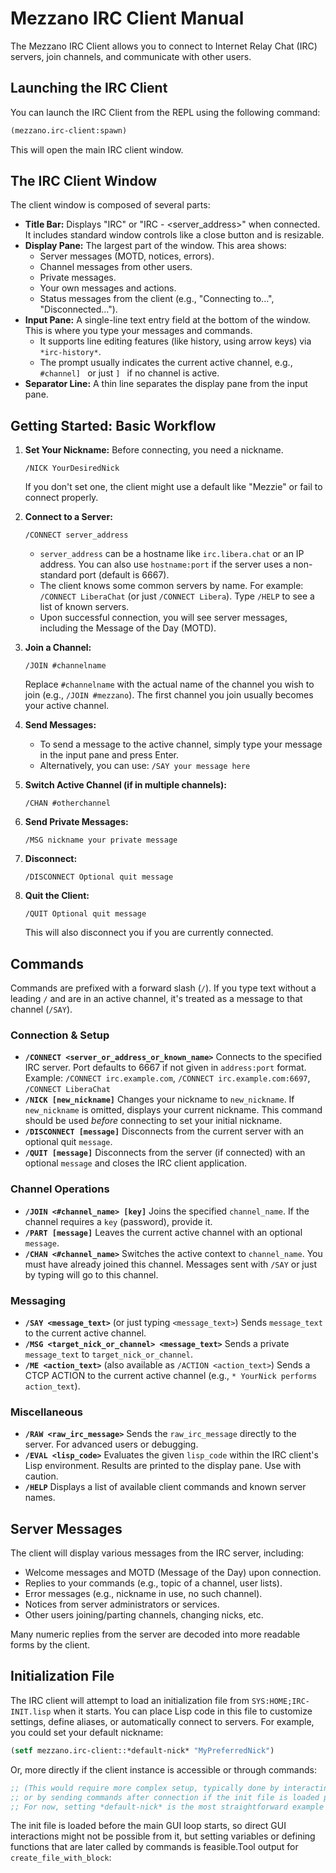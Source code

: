 # Mezzano IRC Client Manual

The Mezzano IRC Client allows you to connect to Internet Relay Chat (IRC) servers, join channels, and communicate with other users.

## Launching the IRC Client

You can launch the IRC Client from the REPL using the following command:

```lisp
(mezzano.irc-client:spawn)
```

This will open the main IRC client window.

## The IRC Client Window

The client window is composed of several parts:

*   **Title Bar:** Displays "IRC" or "IRC - <server_address>" when connected. It includes standard window controls like a close button and is resizable.
*   **Display Pane:** The largest part of the window. This area shows:
    *   Server messages (MOTD, notices, errors).
    *   Channel messages from other users.
    *   Private messages.
    *   Your own messages and actions.
    *   Status messages from the client (e.g., "Connecting to...", "Disconnected...").
*   **Input Pane:** A single-line text entry field at the bottom of the window. This is where you type your messages and commands.
    *   It supports line editing features (like history, using arrow keys) via `*irc-history*`.
    *   The prompt usually indicates the current active channel, e.g., `#channel] ` or just `] ` if no channel is active.
*   **Separator Line:** A thin line separates the display pane from the input pane.

## Getting Started: Basic Workflow

1.  **Set Your Nickname:** Before connecting, you need a nickname.
    ```
    /NICK YourDesiredNick
    ```
    If you don't set one, the client might use a default like "Mezzie" or fail to connect properly.

2.  **Connect to a Server:**
    ```
    /CONNECT server_address
    ```
    *   `server_address` can be a hostname like `irc.libera.chat` or an IP address. You can also use `hostname:port` if the server uses a non-standard port (default is 6667).
    *   The client knows some common servers by name. For example: `/CONNECT LiberaChat` (or just `/CONNECT Libera`). Type `/HELP` to see a list of known servers.
    *   Upon successful connection, you will see server messages, including the Message of the Day (MOTD).

3.  **Join a Channel:**
    ```
    /JOIN #channelname
    ```
    Replace `#channelname` with the actual name of the channel you wish to join (e.g., `/JOIN #mezzano`).
    The first channel you join usually becomes your active channel.

4.  **Send Messages:**
    *   To send a message to the active channel, simply type your message in the input pane and press Enter.
    *   Alternatively, you can use: `/SAY your message here`

5.  **Switch Active Channel (if in multiple channels):**
    ```
    /CHAN #otherchannel
    ```

6.  **Send Private Messages:**
    ```
    /MSG nickname your private message
    ```

7.  **Disconnect:**
    ```
    /DISCONNECT Optional quit message
    ```

8.  **Quit the Client:**
    ```
    /QUIT Optional quit message
    ```
    This will also disconnect you if you are currently connected.

## Commands

Commands are prefixed with a forward slash (`/`). If you type text without a leading `/` and are in an active channel, it's treated as a message to that channel (`/SAY`).

### Connection & Setup
*   **`/CONNECT <server_or_address_or_known_name>`**
    Connects to the specified IRC server. Port defaults to 6667 if not given in `address:port` format.
    Example: `/CONNECT irc.example.com`, `/CONNECT irc.example.com:6697`, `/CONNECT LiberaChat`
*   **`/NICK [new_nickname]`**
    Changes your nickname to `new_nickname`. If `new_nickname` is omitted, displays your current nickname. This command should be used *before* connecting to set your initial nickname.
*   **`/DISCONNECT [message]`**
    Disconnects from the current server with an optional quit `message`.
*   **`/QUIT [message]`**
    Disconnects from the server (if connected) with an optional `message` and closes the IRC client application.

### Channel Operations
*   **`/JOIN <#channel_name> [key]`**
    Joins the specified `channel_name`. If the channel requires a `key` (password), provide it.
*   **`/PART [message]`**
    Leaves the current active channel with an optional `message`.
*   **`/CHAN <#channel_name>`**
    Switches the active context to `channel_name`. You must have already joined this channel. Messages sent with `/SAY` or just by typing will go to this channel.

### Messaging
*   **`/SAY <message_text>`** (or just typing `<message_text>`)
    Sends `message_text` to the current active channel.
*   **`/MSG <target_nick_or_channel> <message_text>`**
    Sends a private `message_text` to `target_nick_or_channel`.
*   **`/ME <action_text>`** (also available as `/ACTION <action_text>`)
    Sends a CTCP ACTION to the current active channel (e.g., `* YourNick performs action_text`).

### Miscellaneous
*   **`/RAW <raw_irc_message>`**
    Sends the `raw_irc_message` directly to the server. For advanced users or debugging.
*   **`/EVAL <lisp_code>`**
    Evaluates the given `lisp_code` within the IRC client's Lisp environment. Results are printed to the display pane. Use with caution.
*   **`/HELP`**
    Displays a list of available client commands and known server names.

## Server Messages

The client will display various messages from the IRC server, including:
*   Welcome messages and MOTD (Message of the Day) upon connection.
*   Replies to your commands (e.g., topic of a channel, user lists).
*   Error messages (e.g., nickname in use, no such channel).
*   Notices from server administrators or services.
*   Other users joining/parting channels, changing nicks, etc.

Many numeric replies from the server are decoded into more readable forms by the client.

## Initialization File

The IRC client will attempt to load an initialization file from `SYS:HOME;IRC-INIT.lisp` when it starts. You can place Lisp code in this file to customize settings, define aliases, or automatically connect to servers. For example, you could set your default nickname:
```lisp
(setf mezzano.irc-client::*default-nick* "MyPreferredNick")
```
Or, more directly if the client instance is accessible or through commands:
```lisp
;; (This would require more complex setup, typically done by interacting with the client object itself
;; or by sending commands after connection if the init file is loaded post-GUI setup but pre-connect logic.)
;; For now, setting *default-nick* is the most straightforward example for an init file.
```

The init file is loaded before the main GUI loop starts, so direct GUI interactions might not be possible from it, but setting variables or defining functions that are later called by commands is feasible.Tool output for `create_file_with_block`:
